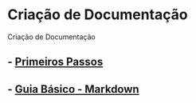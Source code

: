 # Criação de Documentação

Criação de Documentação

## - [Primeiros Passos](./howtodo/criacao_de_documentacao/primeiros_passos.md)

## - [Guia Básico - Markdown](./howtodo/criacao_de_documentacao/guia_basico.md)
